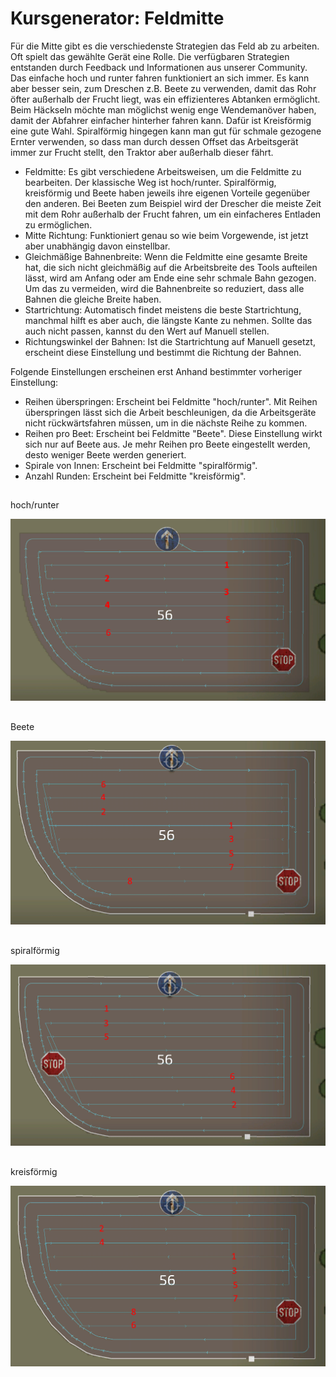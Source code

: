 # Kursgenerator: Feldmitte


Für die Mitte gibt es die verschiedenste Strategien das Feld ab zu arbeiten. Oft spielt das gewählte Gerät eine Rolle. Die verfügbaren Strategien entstanden durch Feedback und Informationen aus unserer Community.
Das einfache hoch und runter fahren funktioniert an sich immer. Es kann aber besser sein, zum Dreschen z.B. Beete zu verwenden, damit das Rohr öfter außerhalb der Frucht liegt, was ein effizienteres Abtanken ermöglicht.
Beim Häckseln möchte man möglichst wenig enge Wendemanöver haben, damit der Abfahrer einfacher hinterher fahren kann. Dafür ist Kreisförmig eine gute Wahl.
Spiralförmig hingegen kann man gut für schmale gezogene Ernter verwenden, so dass man durch dessen Offset das Arbeitsgerät immer zur Frucht stellt, den Traktor aber außerhalb dieser fährt.



- Feldmitte: Es gibt verschiedene Arbeitsweisen, um die Feldmitte zu bearbeiten. Der klassische Weg ist hoch/runter.
Spiralförmig, kreisförmig und Beete haben jeweils ihre eigenen Vorteile gegenüber den anderen. Bei Beeten zum Beispiel wird der Drescher die meiste Zeit mit dem Rohr außerhalb der Frucht fahren, um ein einfacheres Entladen zu ermöglichen.
- Mitte Richtung: Funktioniert genau so wie beim Vorgewende, ist jetzt aber unabhängig davon einstellbar.
- Gleichmäßige Bahnenbreite: Wenn die Feldmitte eine gesamte Breite hat, die sich nicht gleichmäßig auf die Arbeitsbreite des Tools aufteilen lässt, wird am Anfang oder am Ende eine sehr schmale Bahn gezogen. Um das zu vermeiden, wird die Bahnenbreite so reduziert, dass alle Bahnen die gleiche Breite haben.
- Startrichtung: Automatisch findet meistens die beste Startrichtung, manchmal hilft es aber auch, die längste Kante zu nehmen. Sollte das auch nicht passen, kannst du den Wert auf Manuell stellen.
- Richtungswinkel der Bahnen: Ist die Startrichtung auf Manuell gesetzt, erscheint diese Einstellung und bestimmt die Richtung der Bahnen.

Folgende Einstellungen erscheinen erst Anhand bestimmter vorheriger Einstellung:
- Reihen überspringen: Erscheint bei Feldmitte "hoch/runter". Mit Reihen überspringen lässt sich die Arbeit beschleunigen, da die Arbeitsgeräte nicht rückwärtsfahren müssen, um in die nächste Reihe zu kommen.
- Reihen pro Beet: Erscheint bei Feldmitte "Beete". Diese Einstellung wirkt sich nur auf Beete aus. Je mehr Reihen pro Beete eingestellt werden, desto weniger Beete werden generiert.
- Spirale von Innen: Erscheint bei Feldmitte "spiralförmig".
- Anzahl Runden: Erscheint bei Feldmitte "kreisförmig".


## 
hoch/runter


![Image](assets/images/updown_0_0_1024_591.png)

## 
Beete


![Image](assets/images/lands_0_0_1024_599.png)

## 
spiralförmig


![Image](assets/images/spiral_0_0_1024_590.png)

## 
kreisförmig


![Image](assets/images/racetrack_0_0_1024_589.png)

